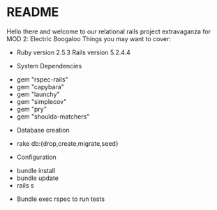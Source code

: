 # README

Hello there and welcome to our relational rails project extravaganza for MOD 2: Electric Boogaloo
Things you may want to cover:

* Ruby version 2.5.3 Rails version 5.2.4.4

* System Dependencies
- gem "rspec-rails"
- gem "capybara"
- gem "launchy"
- gem "simplecov"
- gem "pry"
- gem "shoulda-matchers"

* Database creation
- rake db:{drop,create,migrate,seed}

* Configuration
- bundle install
- bundle update
- rails s

* Bundle exec rspec to run tests
